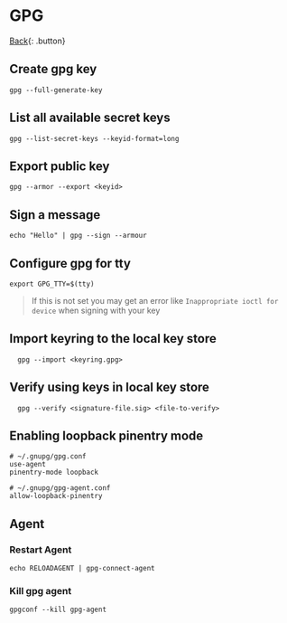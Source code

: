 # GPG

[Back](../index.md#gpg){: .button}

## Create gpg key

```
gpg --full-generate-key
```

## List all available secret keys

```
gpg --list-secret-keys --keyid-format=long
```

## Export public key

```
gpg --armor --export <keyid>
```

## Sign a message

```
echo "Hello" | gpg --sign --armour
```

## Configure gpg for tty

```
export GPG_TTY=$(tty)
```

> If this is not set you may get an error like `Inappropriate ioctl for device` when signing with your key

## Import keyring to the local key store

```
  gpg --import <keyring.gpg>
```

## Verify using keys in local key store

```
  gpg --verify <signature-file.sig> <file-to-verify>
```

## Enabling loopback pinentry mode

```
# ~/.gnupg/gpg.conf
use-agent 
pinentry-mode loopback
```

```
# ~/.gnupg/gpg-agent.conf
allow-loopback-pinentry
```

## Agent

### Restart Agent

```
echo RELOADAGENT | gpg-connect-agent
```

### Kill gpg agent

```
gpgconf --kill gpg-agent
```

